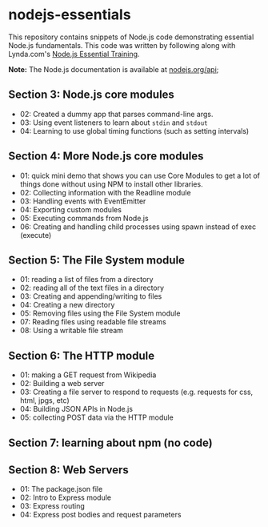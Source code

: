 # nodejs-essentials

This repository contains snippets of Node.js code demonstrating essential Node.js fundamentals. This code was written by following along with Lynda.com's [Node.js Essential Training](https://www.lynda.com/Node-js-tutorials/Node-js-Essential-Training/417077-2.html).

**Note:** The Node.js documentation is available at [nodejs.org/api](https://nodejs.org/api/);

## Section 3: Node.js core modules
* 02: Created a dummy app that parses command-line args.
* 03: Using event listeners to learn about `stdin` and `stdout`
* 04: Learning to use global timing functions (such as setting intervals)

## Section 4: More Node.js core modules
* 01: quick mini demo that shows you can use Core Modules to get a lot of things done without using NPM to install other libraries.
* 02: Collecting information with the Readline module
* 03: Handling events with EventEmitter
* 04: Exporting custom modules
* 05: Executing commands from Node.js
* 06: Creating and handling child processes using spawn instead of exec (execute)

## Section 5: The File System module
* 01: reading a list of files from a directory
* 02: reading all of the text files in a directory
* 03: Creating and appending/writing to files
* 04: Creating a new directory
* 05: Removing files using the File System module
* 07: Reading files using readable file streams
* 08: Using a writable file stream

## Section 6: The HTTP module
* 01: making a GET request from Wikipedia
* 02: Building a web server
* 03: Creating a file server to respond to requests (e.g. requests for css, html, jpgs, etc)
* 04: Building JSON APIs in Node.js
* 05: collecting POST data via the HTTP module

## Section 7: learning about npm (no code)

## Section 8: Web Servers
* 01: The package.json file
* 02: Intro to Express module
* 03: Express routing
* 04: Express post bodies and request parameters
